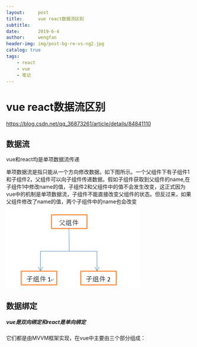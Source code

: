 ```yaml
---
layout:     post
title:      vue react数据流区别
subtitle:   
date:       2019-6-4
author:     wengfan
header-img: img/post-bg-re-vs-ng2.jpg
catalog: true
tags:
    - react
    - vue
    - 笔记
---
```


# vue react数据流区别
https://blog.csdn.net/qq_36873261/article/details/84841110
## 数据流
vue和react均是单项数据流传递

单项数据流是指只能从一个方向修改数据。如下图所示。一个父组件下有子组件1和子组件2，父组件可以向子组件传递数据。假如子组件获取到父组件的name,在子组件1中修改name的值，子组件2和父组件中的值不会发生改变，这正式因为vue中的机制是单项数据流，子组件不能直接改变父组件的状态。但反过来，如果父组件修改了name的值，两个子组件中的name也会改变
![image](../img/blog/2019-06-04/data-flow-img1.png)


## 数据绑定
##### vue是双向绑定和react是单向绑定
它们都是由MVVM框架实现，在vue中主要由三个部分组成：